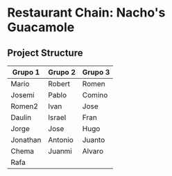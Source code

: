 # Restaurant Chain: Nacho's Guacamole

## Project Structure

| Grupo 1  | Grupo 2 | Grupo 3 |
| -------- | ------- | ------- |
| Mario    | Robert  | Romen   |
| Josemi   | Pablo   | Comino  |
| Romen2   | Ivan    | Jose    |
| Daulin   | Israel  | Fran    |
| Jorge    | Jose    | Hugo    |
| Jonathan | Antonio | Juanto  |
| Chema    | Juanmi  | Alvaro  |
| Rafa     |         |         |
